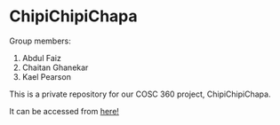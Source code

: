 # ChipiChipiChapa

Group members:

1. Abdul Faiz
2. Chaitan Ghanekar
3. Kael Pearson


This is a private repository for our COSC 360 project, ChipiChipiChapa.

It can be accessed from [here!](https://namekeptanonymous.github.io/ChipiChipiChapa/)
